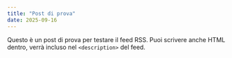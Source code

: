 ```yaml
---
title: "Post di prova"
date: 2025-09-16
---
```


Questo è un post di prova per testare il feed RSS.
Puoi scrivere anche HTML dentro, verrà incluso nel `<description>` del feed.